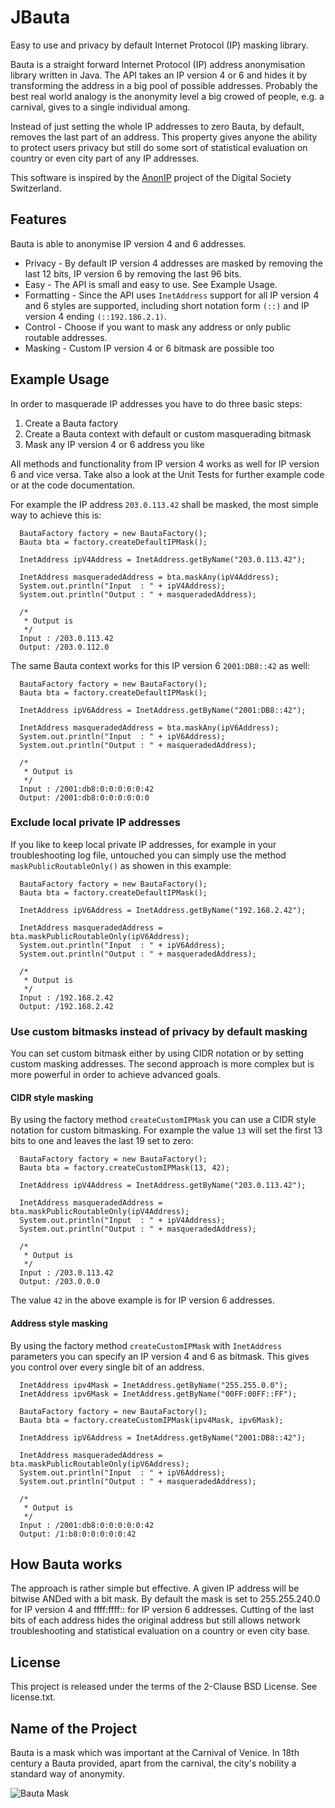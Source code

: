 # JBauta
Easy to use and privacy by default Internet Protocol (IP) masking library.

Bauta is a straight forward Internet Protocol (IP) address anonymisation library written in Java. The API takes an IP version 4 or 6 and hides it by transforming the address in a big pool of possible addresses. Probably the best real world analogy is the anonymity level a big crowed of people, e.g. a carnival, gives to a single individual among.

Instead of just setting the whole IP addresses to zero Bauta, by default, removes the last part of an address. This property gives anyone the ability to protect users privacy but still do some sort of statistical evaluation on country or even city part of any IP addresses.


This software is inspired by the [AnonIP](https://github.com/DigitaleGesellschaft/Anonip) project of the Digital Society Switzerland.

## Features

Bauta is able to anonymise IP version 4 and 6 addresses.
  * Privacy - By default IP version 4 addresses are masked by removing the last 12 bits, IP version 6 by removing the last 96 bits.
  * Easy - The API is small and easy to use. See Example Usage.
  * Formatting - Since the API uses `InetAddress` support for all IP version 4 and 6 styles are supported, including short notation form `(::)` and IP version 4 ending `(::192.186.2.1)`.
  * Control - Choose if you want to mask any address or only public routable addresses.
  * Masking - Custom IP version 4 or 6 bitmask are possible too

## Example Usage
In order to masquerade IP addresses you have to do three basic steps:

  1. Create a Bauta factory
  2. Create a Bauta context with default or custom masquerading bitmask
  3. Mask any IP version 4 or 6 address you like

All methods and functionality from IP version 4 works as well for IP version 6 and vice versa. Take also a look at the Unit Tests for further example code or at the code documentation.
  
For example the IP address `203.0.113.42` shall be masked, the most simple way to achieve this is:
```
  BautaFactory factory = new BautaFactory();
  Bauta bta = factory.createDefaultIPMask();
  
  InetAddress ipV4Address = InetAddress.getByName("203.0.113.42");
  
  InetAddress masqueradedAddress = bta.maskAny(ipV4Address);
  System.out.println("Input  : " + ipV4Address);
  System.out.println("Output : " + masqueradedAddress);
  
  /*
   * Output is
   */
  Input : /203.0.113.42
  Output: /203.0.112.0
```

The same Bauta context works for this IP version 6 `2001:DB8::42` as well:
```
  BautaFactory factory = new BautaFactory();
  Bauta bta = factory.createDefaultIPMask();
  
  InetAddress ipV6Address = InetAddress.getByName("2001:DB8::42");

  InetAddress masqueradedAddress = bta.maskAny(ipV6Address);
  System.out.println("Input  : " + ipV6Address);
  System.out.println("Output : " + masqueradedAddress);
  
  /*
   * Output is
   */
  Input : /2001:db8:0:0:0:0:0:42
  Output: /2001:db8:0:0:0:0:0:0
```

### Exclude local private IP addresses
If you like to keep local private IP addresses, for example in your troubleshooting log file, untouched you can simply use the method `maskPublicRoutableOnly()` as showen in this example:
```
  BautaFactory factory = new BautaFactory();
  Bauta bta = factory.createDefaultIPMask();
  
  InetAddress ipV6Address = InetAddress.getByName("192.168.2.42");
  
  InetAddress masqueradedAddress = bta.maskPublicRoutableOnly(ipV6Address);
  System.out.println("Input  : " + ipV6Address);
  System.out.println("Output : " + masqueradedAddress);
  
  /*
   * Output is
   */
  Input : /192.168.2.42
  Output: /192.168.2.42
```

### Use custom bitmasks instead of privacy by default masking
You can set custom bitmask either by using CIDR notation or by setting custom masking addresses. The second approach is more complex but is more powerful in order to achieve advanced goals.

#### CIDR style masking
By using the factory method `createCustomIPMask` you can use a CIDR style notation for custom bitmasking. For example the value `13` will set the first 13 bits to one and leaves the last 19 set to zero:
```
  BautaFactory factory = new BautaFactory();
  Bauta bta = factory.createCustomIPMask(13, 42);
  
  InetAddress ipV4Address = InetAddress.getByName("203.0.113.42");
  
  InetAddress masqueradedAddress = bta.maskPublicRoutableOnly(ipV4Address);
  System.out.println("Input  : " + ipV4Address);
  System.out.println("Output : " + masqueradedAddress);
  
  /*
   * Output is
   */
  Input : /203.0.113.42
  Output: /203.0.0.0
```
The value `42` in the above example is for IP version 6 addresses.

#### Address style masking
By using the factory method `createCustomIPMask` with `InetAddress` parameters you can specify an IP version 4 and 6 as bitmask. This gives you control over every single bit of an address.
```
  InetAddress ipv4Mask = InetAddress.getByName("255.255.0.0");
  InetAddress ipv6Mask = InetAddress.getByName("00FF:00FF::FF");
  
  BautaFactory factory = new BautaFactory();
  Bauta bta = factory.createCustomIPMask(ipv4Mask, ipv6Mask);
  
  InetAddress ipV6Address = InetAddress.getByName("2001:DB8::42");
  
  InetAddress masqueradedAddress = bta.maskPublicRoutableOnly(ipV6Address);
  System.out.println("Input  : " + ipV6Address);
  System.out.println("Output : " + masqueradedAddress);
    
  /*
   * Output is
   */
  Input : /2001:db8:0:0:0:0:0:42
  Output: /1:b8:0:0:0:0:0:42
```



## How Bauta works
The approach is rather simple but effective. A given IP address will be bitwise ANDed with a bit mask. By default the mask is set to 255.255.240.0 for IP version 4 and ffff:ffff:: for IP version 6 addresses. Cutting of the last bits of each address hides the original address but still allows network troubleshooting and statistical evaluation on a country or even city base.

## License
This project is released under the terms of the 2-Clause BSD License. See license.txt.

## Name of the Project
Bauta is a mask which was important at the Carnival of Venice. In 18th century a Bauta provided, apart from the carnival, the city's nobility a standard way of anonymity.

![Bauta Mask](https://upload.wikimedia.org/wikipedia/commons/thumb/e/e6/Maschere_veneziane_-_Ba%C3%B9ta.jpg/189px-Maschere_veneziane_-_Ba%C3%B9ta.jpg)

